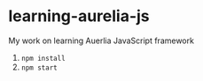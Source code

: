 # learning-aurelia-js
My work on learning Auerlia JavaScript framework

1. `npm install`
2. `npm start`
